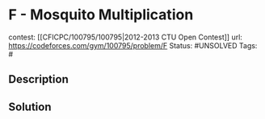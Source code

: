 # F - Mosquito Multiplication

contest: [[CFICPC/100795/100795|2012-2013 CTU Open Contest]]
url: https://codeforces.com/gym/100795/problem/F
Status: #UNSOLVED
Tags: #

## Description

## Solution

